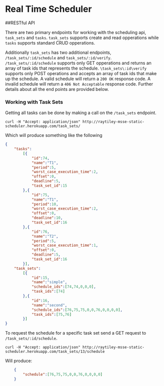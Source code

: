 # Real Time Scheduler

##RESTful API

There are two primary endpoints for working with the scheduling api, `task_sets` and `tasks`. `task_sets` supports create and read opperations while `tasks` supports standard CRUD opperations. 

Additionally `task_sets` has two additional endpoints, `/task_sets/:id/schedule` and `task_sets/:id/verify`. `/task_sets/:id/schedule` supports only GET opperations and returns an array of task ids that represents the schedule. `\task_sets\:id\verify` supports only POST operations and accepts an array of task ids that make up the schedule. A valid schedule will return a `200 OK` response code. A invalid schedule will return a `406 Not Acceptable` response code. Further details about all the end points are provided below.

### Working with Task Sets
Getting all tasks can be done by making a call on the `/task_sets` endpoint.

```
curl -H "Accept: application/json" http://raytiley-msse-static-scheduler.herokuapp.com/task_sets/
```

Which will produce something like the following

```json
{
	"tasks":
		[{
			"id":74,
			"name":"T1",
			"period":5,
			"worst_case_execution_time":2,
			"offset":0,
			"deadline":5,
			"task_set_id":15
		},{
			"id":75,
			"name":"T1",
			"period":10,
			"worst_case_execution_time":2,
			"offset":0,
			"deadline":10,
			"task_set_id":16
		},{
			"id":76,
			"name":"T2",
			"period":5,
			"worst_case_execution_time":1,
			"offset":0,
			"deadline":5,
			"task_set_id":16
		}],
	"task_sets":
		[{
			"id":15,
			"name":"simple",
			"schedule_ids":[74,74,0,0,0],
			"task_ids":[74]
		},{
			"id":16,
			"name":"second",
			"schedule_ids":[76,75,75,0,0,76,0,0,0,0],
			"task_ids":[75,76]
		}]
}
```

To request the schedule for a specific task set send a GET request to `/task_sets/:id/schedule`.

```
curl -H "Accept: application/json" http://raytiley-msse-static-scheduler.herokuapp.com/task_sets/13/schedule
```

Will produce:

```json
	{
		"schedule":[76,75,75,0,0,76,0,0,0,0]
	}
```
